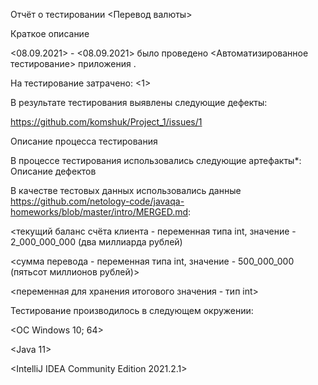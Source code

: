 Отчёт о тестировании <Перевод валюты>

  Краткое описание

  <08.09.2021> - <08.09.2021> было проведено <Автоматизированное тестирование> приложения <IntelliJ IDEA Community Edition>.

На тестирование затрачено: <1>

В результате тестирования выявлены следующие дефекты:

<https://github.com/komshuk/Project_1/issues/1>

Описание процесса тестирования

В процессе тестирования использовались следующие артефакты*:
Описание дефектов


В качестве тестовых данных использовались данные <https://github.com/netology-code/javaqa-homeworks/blob/master/intro/MERGED.md>:

<текущий баланс счёта клиента - переменная типа int, значение - 2_000_000_000 (два миллиарда рублей)

<сумма перевода - переменная типа int, значение - 500_000_000 (пятьсот миллионов рублей)>

<переменная для хранения итогового значения - тип int>

  Тестирование производилось в следующем окружении:

<ОС Windows 10; 64>
  
<Java 11>
  
<IntelliJ IDEA Community Edition 2021.2.1>
